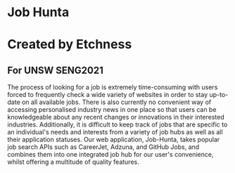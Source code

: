 # Job Hunta
# Created by Etchness
## For UNSW SENG2021

The process of looking for a job is extremely time-consuming with users forced to frequently
check a wide variety of websites in order to stay up-to-date on all available jobs. There is
also currently no convenient way of accessing personalised industry news in one place so
that users can be knowledgeable about any recent changes or innovations in their interested
industries. Additionally, it is difficult to keep track of jobs that are specific to an individual's
needs and interests from a variety of job hubs as well as all their application statuses.
Our web application, Job-Hunta, takes popular job search APIs such as CareerJet, Adzuna,
and GitHub Jobs, and combines them into one integrated job hub for our user's
convenience, whilst offering a multitude of quality features.
